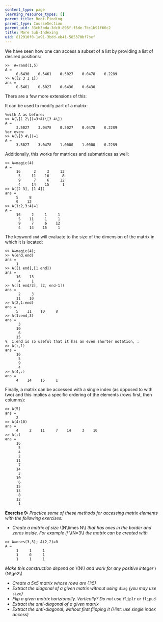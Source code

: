 ```yaml
---
content_type: page
learning_resource_types: []
parent_title: Root-Finding
parent_type: CourseSection
parent_uid: 33cb3bda-3dc0-895f-f5de-7bc1b91f60c2
title: More Sub-Indexing
uid: 812910f0-1a91-3bdd-eb41-585370bf7bef
---
```


We have seen how one can access a subset of a list by providing a list of desired positions:

```
>>  A=rand(1,5)
A =
     0.6430    0.5461    0.5027    0.0478    0.2289
>> A([2 3 1 1])
ans =
     0.5461    0.5027    0.6430    0.6430
```

There are a few more extensions of this:

It can be used to modify part of a matrix:

```
%with A as before: 
>> A(\[1 2\])=3+A(\[3 4\])
A =
     3.5027    3.0478    0.5027    0.0478    0.2289
%or even:
>> A(\[3 4\])=1
A =
     3.5027    3.0478    1.0000    1.0000    0.2289 
```

Additionally, this works for matrices and submatrices as well:

```
>> A=magic(4)
A =
     16      2     3     13
      5     11    10      8
      9      7     6     12
      4     14    15      1
>> A([2 3], [1 4])
ans =
     5     8
     9    12
>> A(1:2,3:4)=1
A =
     16     2     1     1
      5    11     1     1
      9     7     6    12
      4    14    15     1
```

The keyword `end` will evaluate to the size of the dimension of the matrix in which it is located:

```
>> A=magic(4);
>> A(end,end)
ans =
     1
>> A([1 end],[1 end])
ans =
     16    13
      4     1
>> A([1 end/2], [2, end-1])
ans =
      2     3
     11    10
>> A(2,1:end)
ans =
     5    11    10     8
>> A(1:end,3)
ans =
      3
     10
      6
     15
%  1:end is so useful that it has an even shorter notation, :
>> A(:,1)
ans =
     16
      5
      9
      4
>> A(4,:)
ans =
     4    14    15     1
```

Finally, a matrix can be accessed with a single index (as opposed to with two) and this implies a specific ordering of the elements (rows first, then columns):

```
>> A(5)
ans =
     2
>> A(4:10)
ans =
     4     2    11     7    14     3    10
>> A(:)
ans =
     16
      5
      4
      2
     11
      7
     14
      3
     10
      6
     15
     13
      8
     12
      1
```

**Exercise 9:** _Practice some of these methods for accessing matrix elements with the following exercises:_

*   _Create a matrix of size_ \\(N\\times N\\) _that has ones in the border and zeros inside. For example if_ \\(N=3\\) _the matrix can be created with_

```
>> A=ones(3,3); A(2,2)=0
A =
     1     1     1
     1     0     1
     1     1     1
```

_Make this construction depend on_ \\(N\\) _and work for any positive integer_ \\(N\\ge2\\)

*   _Create a 5x5 matrix whose rows are (1:5)_
*   _Extract the diagonal of a given matrix without using_ `diag` _(you may use_ `size`_)_
*   _Flip a given matrix horiztonally. Vertically? Do not use_ `fliplr` _or_ `flipud`
*   _Extract the anti-diagonal of a given matrix_
*   _Extract the anti-diagonal, without first flipping it (Hint: use single index access)_